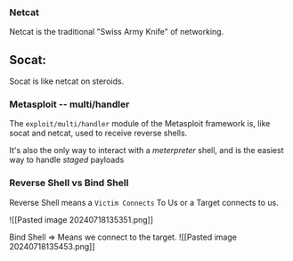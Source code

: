 
### Netcat
Netcat is the traditional "Swiss Army Knife" of networking.


## Socat:
Socat is like netcat on steroids.


### Metasploit -- multi/handler
The `exploit/multi/handler` module of the Metasploit framework is, like socat and netcat, used to receive reverse shells.

It's also the only way to interact with a _meterpreter_ shell, and is the easiest way to handle _staged_ payloads



### Reverse Shell vs Bind Shell
Reverse Shell means a `Victim Connects` To Us or a Target connects to us.

![[Pasted image 20240718135351.png]]


Bind Shell => Means we connect to the target.
![[Pasted image 20240718135453.png]]

